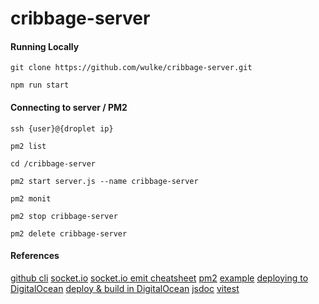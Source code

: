 # cribbage-server

#### Running Locally
`git clone https://github.com/wulke/cribbage-server.git`

`npm run start`

#### Connecting to server / PM2 

`ssh {user}@{droplet ip}`

`pm2 list`

`cd /cribbage-server`

`pm2 start server.js --name cribbage-server`

`pm2 monit`

`pm2 stop cribbage-server`

`pm2 delete cribbage-server`

#### References
[github cli](https://cli.github.com/manual)
[socket.io](https://socket.io/docs/v4/)
[socket.io emit cheatsheet](https://socket.io/docs/v4/emit-cheatsheet/)
[pm2](https://github.com/Unitech/pm2)
[example](https://github.com/llyram/Declare)
[deploying to DigitalOcean](https://coderrocketfuel.com/article/create-and-deploy-an-express-rest-api-to-a-digitalocean-server)
[deploy & build in DigitalOcean](https://medium.com/@chathula/how-to-set-up-a-ci-cd-pipeline-for-a-node-js-app-with-github-actions-2073201b0df6)
[jsdoc](https://www.prisma.io/blog/type-safe-js-with-jsdoc-typeSaf3js)
[vitest](https://vitest.dev/guide/)